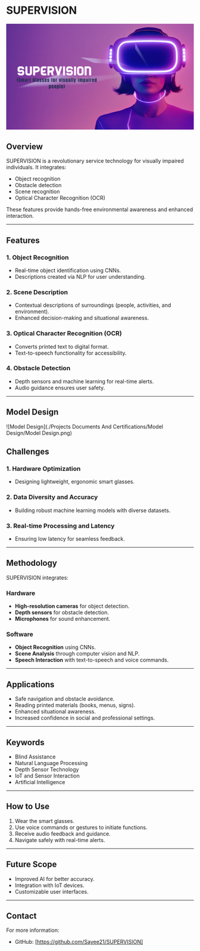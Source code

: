 # SUPERVISION
![SuperVision](./SuperVision.jpg)

## Overview
SUPERVISION is a revolutionary service technology for visually impaired individuals. It integrates:
- Object recognition
- Obstacle detection
- Scene recognition
- Optical Character Recognition (OCR)

These features provide hands-free environmental awareness and enhanced interaction.

---

## Features

### 1. **Object Recognition**
- Real-time object identification using CNNs.
- Descriptions created via NLP for user understanding.

### 2. **Scene Description**
- Contextual descriptions of surroundings (people, activities, and environment).
- Enhanced decision-making and situational awareness.

### 3. **Optical Character Recognition (OCR)**
- Converts printed text to digital format.
- Text-to-speech functionality for accessibility.

### 4. **Obstacle Detection**
- Depth sensors and machine learning for real-time alerts.
- Audio guidance ensures user safety.

---
## Model Design
![Model Design](./Projects Documents And Certifications/Model Design/Model Design.png)


## Challenges

### 1. **Hardware Optimization**
- Designing lightweight, ergonomic smart glasses.

### 2. **Data Diversity and Accuracy**
- Building robust machine learning models with diverse datasets.

### 3. **Real-time Processing and Latency**
- Ensuring low latency for seamless feedback.

---

## Methodology
SUPERVISION integrates:

### **Hardware**
- **High-resolution cameras** for object detection.
- **Depth sensors** for obstacle detection.
- **Microphones** for sound enhancement.

### **Software**
- **Object Recognition** using CNNs.
- **Scene Analysis** through computer vision and NLP.
- **Speech Interaction** with text-to-speech and voice commands.

---

## Applications
- Safe navigation and obstacle avoidance.
- Reading printed materials (books, menus, signs).
- Enhanced situational awareness.
- Increased confidence in social and professional settings.

---

## Keywords
- Blind Assistance
- Natural Language Processing
- Depth Sensor Technology
- IoT and Sensor Interaction
- Artificial Intelligence

---

## How to Use
1. Wear the smart glasses.
2. Use voice commands or gestures to initiate functions.
3. Receive audio feedback and guidance.
4. Navigate safely with real-time alerts.

---

## Future Scope
- Improved AI for better accuracy.
- Integration with IoT devices.
- Customizable user interfaces.

---

## Contact
For more information:
- GitHub: [https://github.com/Sayee21/SUPERVISION]
